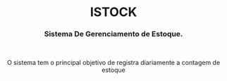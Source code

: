<h1 align="center" color="#00FFFF"> ISTOCK </h1>

<h3 align="center">
Sistema De Gerenciamento de Estoque.
</h3>

<br />

<p align="center">
O sistema tem o principal objetivo de registra diariamente a contagem de estoque
</p>